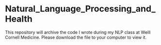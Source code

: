 # Natural_Language_Processing_and_Health
This repository will archive the code I wrote during my NLP class at Weill Cornell Medicine. Please download the file to your computer to view it.
